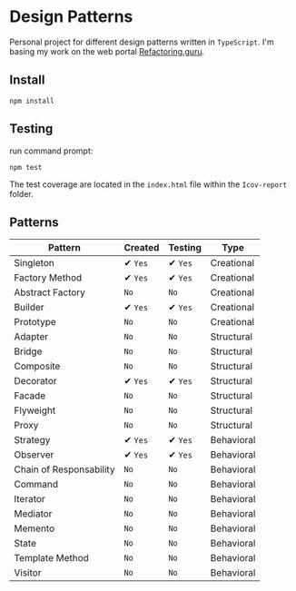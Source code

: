# Design Patterns 
Personal project for different design patterns written in `TypeScript`.
I'm basing my work on the web portal [Refactoring.guru](https://refactoring.guru/es/design-patterns).

## Install

```shell
npm install
```

## Testing
run command prompt:
```shell
npm test
```
The test coverage are located in the `index.html` file within the `Icov-report` folder. 

## Patterns

| Pattern | Created | Testing | Type |
|---------|---------|---------|------|
| Singleton | ✔ `Yes` | ✔ `Yes` | Creational |
| Factory Method | ✔ `Yes` | ✔ `Yes` | Creational |
| Abstract Factory | `No` | `No` | Creational | 
| Builder | ✔ `Yes` | ✔ `Yes` | Creational |
| Prototype | `No` | `No` | Creational |
| Adapter | `No` | `No` | Structural |
| Bridge | `No` | `No` | Structural |
| Composite | `No` | `No` | Structural |
| Decorator | ✔ `Yes` | ✔ `Yes` | Structural |
| Facade | `No` | `No` | Structural |
| Flyweight | `No` | `No` | Structural |
| Proxy | `No` | `No` | Structural |
| Strategy | ✔ `Yes` | ✔ `Yes` | Behavioral |
| Observer | ✔ `Yes` | ✔ `Yes` | Behavioral |
| Chain of Responsability | `No` | `No` | Behavioral |
| Command | `No` | `No` | Behavioral |
| Iterator | `No` | `No` | Behavioral |
| Mediator | `No` | `No` | Behavioral |
| Memento | `No` | `No` | Behavioral |
| State | `No` | `No` | Behavioral |
| Template Method | `No` | `No` | Behavioral |
| Visitor | `No` | `No` | Behavioral |
